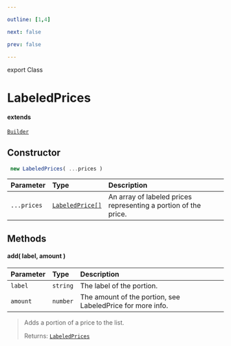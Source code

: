 ```yaml
---

outline: [1,4]

next: false

prev: false

---
```


export Class
# LabeledPrices
#### extends
 [`Builder`](./Builder.md)

## Constructor
```ts
 new LabeledPrices( ...prices )
 ```
| Parameter | Type | Description |
| :--- | :--- | :--- |
| `...prices` | [`LabeledPrice[]`](../interfaces/LabeledPrice.md) | An array of labeled prices representing a portion of the price. |

## Methods

#### add( label, amount )
| Parameter | Type | Description |
| :--- | :--- | :--- |
| `label` | `string` | The label of the portion. |
| `amount` | `number` | The amount of the portion, see LabeledPrice for more info. |
> Adds a portion of a price to the list.
> 
> Returns: [`LabeledPrices`](./LabeledPrices.md)
